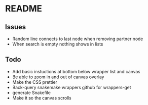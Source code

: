 # README

## Issues

- Random line connects to last node when removing partner node
- When search is empty nothing shows in lists

## Todo

- Add basic instuctions at bottom below wrapper list and canvas
- Be able to zoom in and out of canvas overlay
- Make the CSS prettier
- Back-query snakemake wrappers github for wrappers-get
- generate Snakefile
- Make it so the canvas scrolls